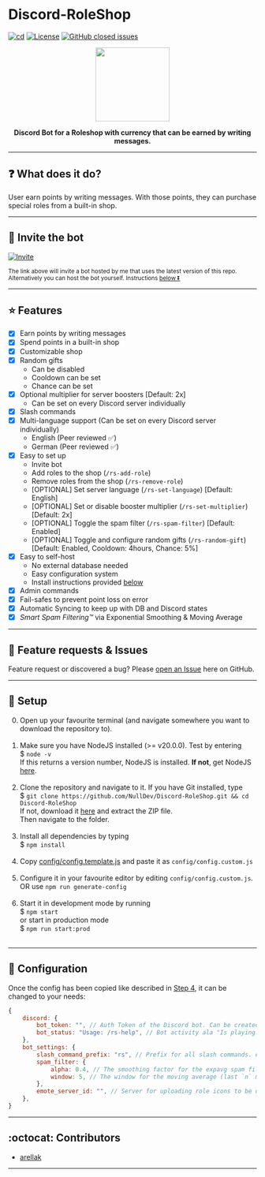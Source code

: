 # Discord-RoleShop
[![cd](https://github.com/NullDev/Discord-RoleShop/actions/workflows/cd.yml/badge.svg)](https://github.com/NullDev/Discord-RoleShop/actions/workflows/cd.yml) [![License](https://img.shields.io/github/license/NullDev/Discord-RoleShop?label=License&logo=Creative%20Commons)](https://github.com/NullDev/Discord-RoleShop/blob/master/LICENSE) [![GitHub closed issues](https://img.shields.io/github/issues-closed-raw/NullDev/Discord-RoleShop?logo=Cachet)](https://github.com/NullDev/Discord-RoleShop/issues?q=is%3Aissue+is%3Aclosed)

<p align="center"><img height="150" width="auto" src="https://cdn.discordapp.com/avatars/1102551839674740737/3354a0eebe93a021d96e53c271b0316e.webp?size=128" /></p>
<p align="center"><b>Discord Bot for a Roleshop with currency that can be earned by writing messages.</b></p>
<hr>

## :question: What does it do?

User earn points by writing messages. With those points, they can purchase special roles from a built-in shop.

<hr>

## :satellite: Invite the bot

[![Invite](https://img.shields.io/badge/Invite-37a779?style=for-the-badge)](https://discordapp.com/oauth2/authorize?client_id=1102551839674740737&scope=bot&permissions=1099780064256)

<sub>The link above will invite a bot hosted by me that uses the latest version of this repo. <br>
Alternatively you can host the bot yourself. Instructions [below ⏬](#wrench-setup) </sub>

<hr>

## :star: Features

- [x] Earn points by writing messages
- [x] Spend points in a built-in shop
- [x] Customizable shop
- [x] Random gifts
    - Can be disabled
    - Cooldown can be set
    - Chance can be set
- [x] Optional multiplier for server boosters [Default: 2x]
    - Can be set on every Discord server individually
- [x] Slash commands
- [x] Multi-language support (Can be set on every Discord server individually)
    - English (Peer reviewed ✅)
    - German (Peer reviewed ✅)
- [x] Easy to set up
    - Invite bot
    - Add roles to the shop (`/rs-add-role`)
    - Remove roles from the shop (`/rs-remove-role`)
    - [OPTIONAL] Set server language (`/rs-set-language`) [Default: English]
    - [OPTIONAL] Set or disable booster multiplier (`/rs-set-multiplier`) [Default: 2x]
    - [OPTIONAL] Toggle the spam filter (`/rs-spam-filter`) [Default: Enabled]
    - [OPTIONAL] Toggle and configure random gifts (`/rs-random-gift`) [Default: Enabled, Cooldown: 4hours, Chance: 5%]
- [x] Easy to self-host
    - No external database needed
    - Easy configuration system
    - Install instructions provided [below](#wrench-setup)
- [x] Admin commands
- [x] Fail-safes to prevent point loss on error
- [x] Automatic Syncing to keep up with DB and Discord states 
- [x] _Smart Spam Filtering™_ via Exponential Smoothing & Moving Average

<hr>

## :diamond_shape_with_a_dot_inside: Feature requests & Issues

Feature request or discovered a bug? Please [open an Issue](https://github.com/NullDev/Discord-RoleShop/issues/new/choose) here on GitHub.

<hr>

## :wrench: Setup

0. Open up your favourite terminal (and navigate somewhere you want to download the repository to). <br><br>
1. Make sure you have NodeJS installed (>= v20.0.0). Test by entering <br>
$ `node -v` <br>
If this returns a version number, NodeJS is installed. **If not**, get NodeJS <a href="https://nodejs.org/en/download/package-manager/">here</a>. <br><br>
2. Clone the repository and navigate to it. If you have Git installed, type <br>
$ `git clone https://github.com/NullDev/Discord-RoleShop.git && cd Discord-RoleShop` <br>
If not, download it <a href="https://github.com/NullDev/Discord-RoleShop/archive/master.zip">here</a> and extract the ZIP file.<br>
Then navigate to the folder.<br><br>
3. Install all dependencies by typing <br>
$ `npm install`<br><br>
4. Copy [config/config.template.js](https://github.com/NullDev/Discord-RoleShop/blob/master/config/config.template.js) and paste it as `config/config.custom.js` <br><br>
5. Configure it in your favourite editor by editing `config/config.custom.js`. OR use `npm run generate-config`<br><br>
6. Start it in development mode by running <br>
$ `npm start` <br>
or start in production mode <br>
$ `npm run start:prod` <br><br>

<hr>

## :nut_and_bolt: Configuration

Once the config has been copied like described in [Step 4](#wrench-setup), it can be changed to your needs:

```js
{
    discord: {
        bot_token: "", // Auth Token of the Discord bot. Can be created here: https://discordapp.com/developers/ 
        bot_status: "Usage: /rs-help", // Bot activity ala "Is playing..."
    },
    bot_settings: {
        slash_command_prefix: "rs", // Prefix for all slash commands. e.g. `/rs-foo`, `/rs-bar`.
        spam_filter: {
            alpha: 0.4, // The smoothing factor for the expavg spam filter (smaller = stricter)
            window: 5, // The window for the moving average (last `n` messages) for calculation
        },
        emote_server_id: "", // Server for uploading role icons to be displayed in shop
    },
}
```

<hr>

## :octocat: Contributors

- [arellak](https://github.com/arellak)

<hr>
